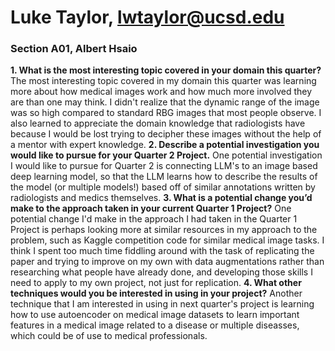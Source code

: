 # Luke Taylor, lwtaylor@ucsd.edu

### Section A01, Albert Hsaio

**1. What is the most interesting topic covered in your domain this quarter?**
The most interesting topic covered in my domain this quarter was learning more about how medical images work and how much more involved they are than one may think. I didn't realize that the dynamic range of the image was so high compared to standard RBG images that most people observe. I also learned to appreciate the domain knowledge that radiologists have because I would be lost trying to decipher these images without the help of a mentor with expert knowledge. 
**2. Describe a potential investigation you would like to pursue for your Quarter 2 Project.**
One potential investigation I would like to pursue for Quarter 2 is connecting LLM's to an image based deep learning model, so that the LLM learns how to describe the results of the model (or multiple models!) based off of similar annotations written by radiologists and medics themselves. 
**3. What is a potential change you’d make to the approach taken in your current Quarter 1 Project?**
One potential change I'd make in the approach I had taken in the Quarter 1 Project is perhaps looking more at similar resources in my approach to the problem, such as Kaggle competition code for similar medical image tasks. I think I spent too much time fiddling around with the task of replicating the paper and trying to improve on my own with data augmentations rather than researching what people have already done, and developing those skills I need to apply to my own project, not just for replication. 
**4. What other techniques would you be interested in using in your project?**
Another technique that I am interested in using in next quarter's project is learning how to use autoencoder on medical image datasets to learn important features in a medical image related to a disease or multiple diseasses, which could be of use to medical professionals. 